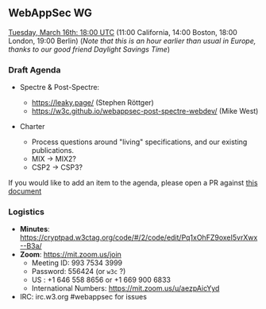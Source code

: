## WebAppSec WG

[Tuesday, March 16th: 18:00 UTC](https://www.timeanddate.com/worldclock/fixedtime.html?iso=20210316T1800) (11:00 California, 14:00 Boston, 18:00 London, 19:00 Berlin) (_Note that this is an hour earlier than usual in Europe, thanks to our good friend Daylight Savings Time_) 

### Draft Agenda

*   Spectre & Post-Spectre:
    *   <https://leaky.page/> (Stephen Röttger)
    *   <https://w3c.github.io/webappsec-post-spectre-webdev/> (Mike West)

*   Charter
    *   Process questions around "living" specifications, and our existing publications.
    *   MIX -> MIX2?
    *   CSP2 -> CSP3?

If you would like to add an item to the agenda, please open a PR against [this document](https://github.com/w3c/webappsec/blob/master/meetings/2021/2021-03-16-agenda.md)

### Logistics

*   **Minutes**: https://cryptpad.w3ctag.org/code/#/2/code/edit/Pq1xOhFZ9oxeI5vrXwx--B3a/
*   **Zoom**: https://mit.zoom.us/join
    * Meeting ID: 993 7534 3999
    * Password: 556424  (or `w3c` ?)
    * US : +1 646 558 8656 or +1 669 900 6833
    * International Numbers: https://mit.zoom.us/u/aezpAicYyd
*   IRC: irc.w3.org #webappsec for issues

